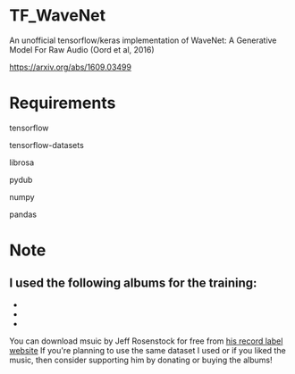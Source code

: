 # TF_WaveNet
An unofficial tensorflow/keras implementation of WaveNet: A Generative Model For Raw Audio (Oord et al, 2016)

https://arxiv.org/abs/1609.03499

# Requirements

tensorflow

tensorflow-datasets

librosa

pydub

numpy

pandas

# Note

I used the following albums for the training:
-
-
-
-


You can download msuic by Jeff Rosenstock for free from [his record label website](http://www.quoteunquoterecords.com/)
If you're planning to use the same dataset I used or if you liked the music, then consider supporting him by donating or buying the albums!
